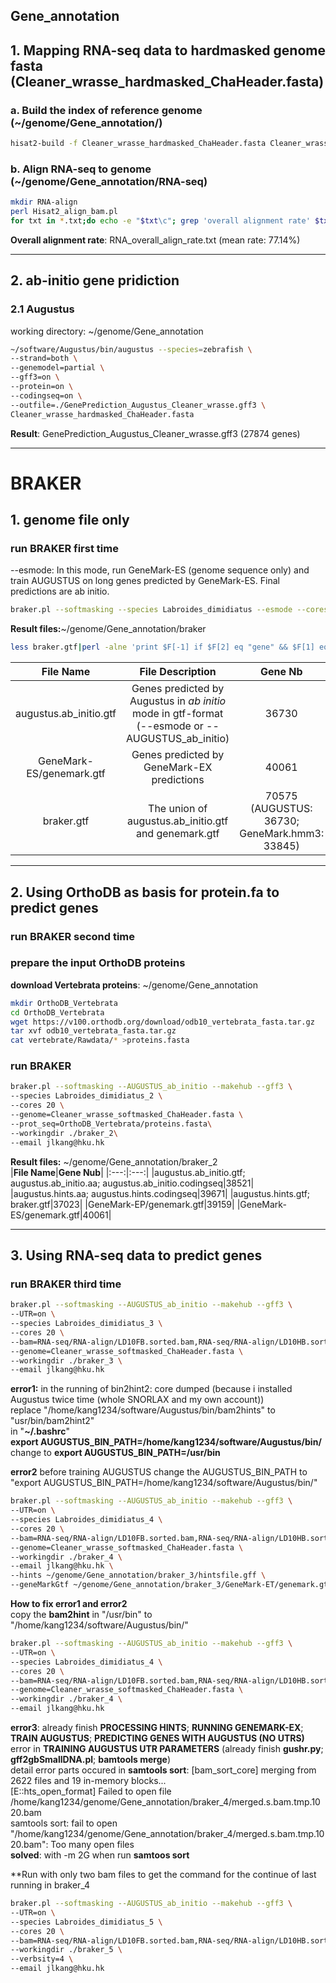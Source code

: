 Gene_annotation
---------------
## 1. Mapping RNA-seq data to hardmasked genome fasta (Cleaner_wrasse_hardmasked_ChaHeader.fasta)
### a. Build the index of reference genome (~/genome/Gene_annotation/)
```bash
hisat2-build -f Cleaner_wrasse_hardmasked_ChaHeader.fasta Cleaner_wrasse
```
### b. Align RNA-seq to genome (~/genome/Gene_annotation/RNA-seq)
```bash
mkdir RNA-align
perl Hisat2_align_bam.pl
for txt in *.txt;do echo -e "$txt\c"; grep 'overall alignment rate' $txt|perl -alne 'print "\t$F[0]"';done >RNA_overall_align_rate.txt
```
**Overall alignment rate**: RNA_overall_align_rate.txt (mean rate: 77.14%)
***
## 2. ab-initio gene pridiction
### 2.1 Augustus
working directory:  ~/genome/Gene_annotation  
```bash
~/software/Augustus/bin/augustus --species=zebrafish \
--strand=both \
--genemodel=partial \
--gff3=on \
--protein=on \
--codingseq=on \
--outfile=./GenePrediction_Augustus_Cleaner_wrasse.gff3 \
Cleaner_wrasse_hardmasked_ChaHeader.fasta
```
**Result**: GenePrediction_Augustus_Cleaner_wrasse.gff3 (27874 genes)    
***
# BRAKER
## 1. genome file only
### run BRAKER first time
--esmode: In this mode, run GeneMark-ES (genome sequence only) and train AUGUSTUS on long genes predicted by GeneMark-ES. Final predictions are ab initio.  
```bash
braker.pl --softmasking --species Labroides_dimidiatus --esmode --cores 20 --genome=Cleaner_wrasse_softmasked_ChaHeader.fasta
```
**Result files:**~/genome/Gene_annotation/braker  
```bash
less braker.gtf|perl -alne 'print $F[-1] if $F[2] eq "gene" && $F[1] eq "AUGUSTUS"; if ($F[2] eq "gene" && $F[1] eq "GeneMark.hmm3"){($ge)=$_=~/gene_id\s+\"(.*?)\"/;print $ge}'|sort -u|wc -l
```
|**File Name**|**File Description**|**Gene Nb**|
|:---:|:---:|:---:|
|augustus.ab_initio.gtf|Genes predicted by Augustus in *ab initio* mode in gtf-format (--esmode or --AUGUSTUS_ab_initio)|36730|
|GeneMark-ES/genemark.gtf|Genes predicted by GeneMark-EX predictions|40061|
|braker.gtf|The union of augustus.ab_initio.gtf and genemark.gtf|70575 (AUGUSTUS: 36730; GeneMark.hmm3: 33845)|
***
## 2. Using OrthoDB as basis for protein.fa to predict genes
### run BRAKER second time
### prepare the input OrthoDB proteins  
**download Vertebrata proteins**: ~/genome/Gene_annotation  
```bash
mkdir OrthoDB_Vertebrata
cd OrthoDB_Vertebrata
wget https://v100.orthodb.org/download/odb10_vertebrata_fasta.tar.gz
tar xvf odb10_vertebrata_fasta.tar.gz
cat vertebrate/Rawdata/* >proteins.fasta
```
### run BRAKER
```bash
braker.pl --softmasking --AUGUSTUS_ab_initio --makehub --gff3 \
--species Labroides_dimidiatus_2 \
--cores 20 \
--genome=Cleaner_wrasse_softmasked_ChaHeader.fasta \
--prot_seq=OrthoDB_Vertebrata/proteins.fasta\
--workingdir ./braker_2\
--email jlkang@hku.hk
```
**Result files:** ~/genome/Gene_annotation/braker_2   
|**File Name**|**Gene Nub**|
|:---:|:---:|
|augustus.ab_initio.gtf; augustus.ab_initio.aa; augustus.ab_initio.codingseq|38521|
|augustus.hints.aa; augustus.hints.codingseq|39671|
|augustus.hints.gtf; braker.gtf|37023|
|GeneMark-EP/genemark.gtf|39159|
|GeneMark-ES/genemark.gtf|40061|
***
## 3. Using RNA-seq data to predict genes
### run BRAKER third time
```bash
braker.pl --softmasking --AUGUSTUS_ab_initio --makehub --gff3 \
--UTR=on \
--species Labroides_dimidiatus_3 \
--cores 20 \
--bam=RNA-seq/RNA-align/LD10FB.sorted.bam,RNA-seq/RNA-align/LD10HB.sorted.bam,RNA-seq/RNA-align/LD10MB.sorted.bam,RNA-seq/RNA-align/LD11FB.sorted.bam,RNA-seq/RNA-align/LD11HB.sorted.bam,RNA-seq/RNA-align/LD11MB.sorted.bam,RNA-seq/RNA-align/LD12FB.sorted.bam,RNA-seq/RNA-align/LD12HB.sorted.bam,RNA-seq/RNA-align/LD12MB.sorted.bam,RNA-seq/RNA-align/LD13FB.sorted.bam,RNA-seq/RNA-align/LD13HB.sorted.bam,RNA-seq/RNA-align/LD13MB.sorted.bam,RNA-seq/RNA-align/LD14FB.sorted.bam,RNA-seq/RNA-align/LD14HB.sorted.bam,RNA-seq/RNA-align/LD14MB.sorted.bam,RNA-seq/RNA-align/LD15FB.sorted.bam,RNA-seq/RNA-align/LD15HB.sorted.bam,RNA-seq/RNA-align/LD15MB.sorted.bam,RNA-seq/RNA-align/LD16FB.sorted.bam,RNA-seq/RNA-align/LD16HB.sorted.bam,RNA-seq/RNA-align/LD16MB.sorted.bam,RNA-seq/RNA-align/LD17FB.sorted.bam,RNA-seq/RNA-align/LD17HB.sorted.bam,RNA-seq/RNA-align/LD17MB.sorted.bam,RNA-seq/RNA-align/LD18FB.sorted.bam,RNA-seq/RNA-align/LD18HB.sorted.bam,RNA-seq/RNA-align/LD18MB.sorted.bam,RNA-seq/RNA-align/LD19FB.sorted.bam,RNA-seq/RNA-align/LD19HB.sorted.bam,RNA-seq/RNA-align/LD19MB.sorted.bam,RNA-seq/RNA-align/LD1FB.sorted.bam,RNA-seq/RNA-align/LD1HB.sorted.bam,RNA-seq/RNA-align/LD1MB.sorted.bam,RNA-seq/RNA-align/LD20FB.sorted.bam,RNA-seq/RNA-align/LD20HB.sorted.bam,RNA-seq/RNA-align/LD20MB.sorted.bam,RNA-seq/RNA-align/LD21FB.sorted.bam,RNA-seq/RNA-align/LD21HB.sorted.bam,RNA-seq/RNA-align/LD21MB.sorted.bam,RNA-seq/RNA-align/LD22FB.sorted.bam,RNA-seq/RNA-align/LD22HB.sorted.bam,RNA-seq/RNA-align/LD22MB.sorted.bam,RNA-seq/RNA-align/LD23FB.sorted.bam,RNA-seq/RNA-align/LD23HB.sorted.bam,RNA-seq/RNA-align/LD23MB.sorted.bam,RNA-seq/RNA-align/LD24FB.sorted.bam,RNA-seq/RNA-align/LD24HB.sorted.bam,RNA-seq/RNA-align/LD24MB.sorted.bam,RNA-seq/RNA-align/LD25FB.sorted.bam,RNA-seq/RNA-align/LD25HB.sorted.bam,RNA-seq/RNA-align/LD25MB.sorted.bam,RNA-seq/RNA-align/LD26FB.sorted.bam,RNA-seq/RNA-align/LD26HB.sorted.bam,RNA-seq/RNA-align/LD26MB.sorted.bam,RNA-seq/RNA-align/LD27FB.sorted.bam,RNA-seq/RNA-align/LD27HB.sorted.bam,RNA-seq/RNA-align/LD27MB.sorted.bam,RNA-seq/RNA-align/LD28FB.sorted.bam,RNA-seq/RNA-align/LD28HB.sorted.bam,RNA-seq/RNA-align/LD28MB.sorted.bam,RNA-seq/RNA-align/LD29FB.sorted.bam,RNA-seq/RNA-align/LD29HB.sorted.bam,RNA-seq/RNA-align/LD29MB.sorted.bam,RNA-seq/RNA-align/LD2FB.sorted.bam,RNA-seq/RNA-align/LD2HB.sorted.bam,RNA-seq/RNA-align/LD2MB.sorted.bam,RNA-seq/RNA-align/LD30FB.sorted.bam,RNA-seq/RNA-align/LD30HB.sorted.bam,RNA-seq/RNA-align/LD30MB.sorted.bam,RNA-seq/RNA-align/LD3FB.sorted.bam,RNA-seq/RNA-align/LD3HB.sorted.bam,RNA-seq/RNA-align/LD3MB.sorted.bam,RNA-seq/RNA-align/LD4FB.sorted.bam,RNA-seq/RNA-align/LD4HB.sorted.bam,RNA-seq/RNA-align/LD4MB.sorted.bam,RNA-seq/RNA-align/LD5FB.sorted.bam,RNA-seq/RNA-align/LD5HB.sorted.bam,RNA-seq/RNA-align/LD5MB.sorted.bam,RNA-seq/RNA-align/LD6FB.sorted.bam,RNA-seq/RNA-align/LD6HB.sorted.bam,RNA-seq/RNA-align/LD6MB.sorted.bam,RNA-seq/RNA-align/LD7FB.sorted.bam,RNA-seq/RNA-align/LD7HB.sorted.bam,RNA-seq/RNA-align/LD7MB.sorted.bam,RNA-seq/RNA-align/LD8FB.sorted.bam,RNA-seq/RNA-align/LD8HB.sorted.bam,RNA-seq/RNA-align/LD8MB.sorted.bam,RNA-seq/RNA-align/LD9FB.sorted.bam,RNA-seq/RNA-align/LD9HB.sorted.bam,RNA-seq/RNA-align/LD9MB.sorted.bam \
--genome=Cleaner_wrasse_softmasked_ChaHeader.fasta \
--workingdir ./braker_3 \
--email jlkang@hku.hk
```
**error1:** in the running of bin2hint2: core dumped 
(because i installed Augustus twice time (whole SNORLAX and my own account))  
replace "/home/kang1234/software/Augustus/bin/bam2hints" to "usr/bin/bam2hint2"  
in "**~/.bashrc**"  
**export AUGUSTUS_BIN_PATH=/home/kang1234/software/Augustus/bin/** change to 
**export AUGUSTUS_BIN_PATH=/usr/bin**

**error2** before training AUGUSTUS
change the AUGUSTUS_BIN_PATH to "export AUGUSTUS_BIN_PATH=/home/kang1234/software/Augustus/bin/"  
```bash
braker.pl --softmasking --AUGUSTUS_ab_initio --makehub --gff3 \
--UTR=on \
--species Labroides_dimidiatus_4 \
--cores 20 \
--bam=RNA-seq/RNA-align/LD10FB.sorted.bam,RNA-seq/RNA-align/LD10HB.sorted.bam,RNA-seq/RNA-align/LD10MB.sorted.bam,RNA-seq/RNA-align/LD11FB.sorted.bam,RNA-seq/RNA-align/LD11HB.sorted.bam,RNA-seq/RNA-align/LD11MB.sorted.bam,RNA-seq/RNA-align/LD12FB.sorted.bam,RNA-seq/RNA-align/LD12HB.sorted.bam,RNA-seq/RNA-align/LD12MB.sorted.bam,RNA-seq/RNA-align/LD13FB.sorted.bam,RNA-seq/RNA-align/LD13HB.sorted.bam,RNA-seq/RNA-align/LD13MB.sorted.bam,RNA-seq/RNA-align/LD14FB.sorted.bam,RNA-seq/RNA-align/LD14HB.sorted.bam,RNA-seq/RNA-align/LD14MB.sorted.bam,RNA-seq/RNA-align/LD15FB.sorted.bam,RNA-seq/RNA-align/LD15HB.sorted.bam,RNA-seq/RNA-align/LD15MB.sorted.bam,RNA-seq/RNA-align/LD16FB.sorted.bam,RNA-seq/RNA-align/LD16HB.sorted.bam,RNA-seq/RNA-align/LD16MB.sorted.bam,RNA-seq/RNA-align/LD17FB.sorted.bam,RNA-seq/RNA-align/LD17HB.sorted.bam,RNA-seq/RNA-align/LD17MB.sorted.bam,RNA-seq/RNA-align/LD18FB.sorted.bam,RNA-seq/RNA-align/LD18HB.sorted.bam,RNA-seq/RNA-align/LD18MB.sorted.bam,RNA-seq/RNA-align/LD19FB.sorted.bam,RNA-seq/RNA-align/LD19HB.sorted.bam,RNA-seq/RNA-align/LD19MB.sorted.bam,RNA-seq/RNA-align/LD1FB.sorted.bam,RNA-seq/RNA-align/LD1HB.sorted.bam,RNA-seq/RNA-align/LD1MB.sorted.bam,RNA-seq/RNA-align/LD20FB.sorted.bam,RNA-seq/RNA-align/LD20HB.sorted.bam,RNA-seq/RNA-align/LD20MB.sorted.bam,RNA-seq/RNA-align/LD21FB.sorted.bam,RNA-seq/RNA-align/LD21HB.sorted.bam,RNA-seq/RNA-align/LD21MB.sorted.bam,RNA-seq/RNA-align/LD22FB.sorted.bam,RNA-seq/RNA-align/LD22HB.sorted.bam,RNA-seq/RNA-align/LD22MB.sorted.bam,RNA-seq/RNA-align/LD23FB.sorted.bam,RNA-seq/RNA-align/LD23HB.sorted.bam,RNA-seq/RNA-align/LD23MB.sorted.bam,RNA-seq/RNA-align/LD24FB.sorted.bam,RNA-seq/RNA-align/LD24HB.sorted.bam,RNA-seq/RNA-align/LD24MB.sorted.bam,RNA-seq/RNA-align/LD25FB.sorted.bam,RNA-seq/RNA-align/LD25HB.sorted.bam,RNA-seq/RNA-align/LD25MB.sorted.bam,RNA-seq/RNA-align/LD26FB.sorted.bam,RNA-seq/RNA-align/LD26HB.sorted.bam,RNA-seq/RNA-align/LD26MB.sorted.bam,RNA-seq/RNA-align/LD27FB.sorted.bam,RNA-seq/RNA-align/LD27HB.sorted.bam,RNA-seq/RNA-align/LD27MB.sorted.bam,RNA-seq/RNA-align/LD28FB.sorted.bam,RNA-seq/RNA-align/LD28HB.sorted.bam,RNA-seq/RNA-align/LD28MB.sorted.bam,RNA-seq/RNA-align/LD29FB.sorted.bam,RNA-seq/RNA-align/LD29HB.sorted.bam,RNA-seq/RNA-align/LD29MB.sorted.bam,RNA-seq/RNA-align/LD2FB.sorted.bam,RNA-seq/RNA-align/LD2HB.sorted.bam,RNA-seq/RNA-align/LD2MB.sorted.bam,RNA-seq/RNA-align/LD30FB.sorted.bam,RNA-seq/RNA-align/LD30HB.sorted.bam,RNA-seq/RNA-align/LD30MB.sorted.bam,RNA-seq/RNA-align/LD3FB.sorted.bam,RNA-seq/RNA-align/LD3HB.sorted.bam,RNA-seq/RNA-align/LD3MB.sorted.bam,RNA-seq/RNA-align/LD4FB.sorted.bam,RNA-seq/RNA-align/LD4HB.sorted.bam,RNA-seq/RNA-align/LD4MB.sorted.bam,RNA-seq/RNA-align/LD5FB.sorted.bam,RNA-seq/RNA-align/LD5HB.sorted.bam,RNA-seq/RNA-align/LD5MB.sorted.bam,RNA-seq/RNA-align/LD6FB.sorted.bam,RNA-seq/RNA-align/LD6HB.sorted.bam,RNA-seq/RNA-align/LD6MB.sorted.bam,RNA-seq/RNA-align/LD7FB.sorted.bam,RNA-seq/RNA-align/LD7HB.sorted.bam,RNA-seq/RNA-align/LD7MB.sorted.bam,RNA-seq/RNA-align/LD8FB.sorted.bam,RNA-seq/RNA-align/LD8HB.sorted.bam,RNA-seq/RNA-align/LD8MB.sorted.bam,RNA-seq/RNA-align/LD9FB.sorted.bam,RNA-seq/RNA-align/LD9HB.sorted.bam,RNA-seq/RNA-align/LD9MB.sorted.bam \
--genome=Cleaner_wrasse_softmasked_ChaHeader.fasta \
--workingdir ./braker_4 \
--email jlkang@hku.hk \
--hints ~/genome/Gene_annotation/braker_3/hintsfile.gff \
--geneMarkGtf ~/genome/Gene_annotation/braker_3/GeneMark-ET/genemark.gtf
```
**How to fix error1 and error2**  
copy the **bam2hint** in "/usr/bin" to "/home/kang1234/software/Augustus/bin/"  

```bash
braker.pl --softmasking --AUGUSTUS_ab_initio --makehub --gff3 \
--UTR=on \
--species Labroides_dimidiatus_4 \
--cores 20 \
--bam=RNA-seq/RNA-align/LD10FB.sorted.bam,RNA-seq/RNA-align/LD10HB.sorted.bam,RNA-seq/RNA-align/LD10MB.sorted.bam,RNA-seq/RNA-align/LD11FB.sorted.bam,RNA-seq/RNA-align/LD11HB.sorted.bam,RNA-seq/RNA-align/LD11MB.sorted.bam,RNA-seq/RNA-align/LD12FB.sorted.bam,RNA-seq/RNA-align/LD12HB.sorted.bam,RNA-seq/RNA-align/LD12MB.sorted.bam,RNA-seq/RNA-align/LD13FB.sorted.bam,RNA-seq/RNA-align/LD13HB.sorted.bam,RNA-seq/RNA-align/LD13MB.sorted.bam,RNA-seq/RNA-align/LD14FB.sorted.bam,RNA-seq/RNA-align/LD14HB.sorted.bam,RNA-seq/RNA-align/LD14MB.sorted.bam,RNA-seq/RNA-align/LD15FB.sorted.bam,RNA-seq/RNA-align/LD15HB.sorted.bam,RNA-seq/RNA-align/LD15MB.sorted.bam,RNA-seq/RNA-align/LD16FB.sorted.bam,RNA-seq/RNA-align/LD16HB.sorted.bam,RNA-seq/RNA-align/LD16MB.sorted.bam,RNA-seq/RNA-align/LD17FB.sorted.bam,RNA-seq/RNA-align/LD17HB.sorted.bam,RNA-seq/RNA-align/LD17MB.sorted.bam,RNA-seq/RNA-align/LD18FB.sorted.bam,RNA-seq/RNA-align/LD18HB.sorted.bam,RNA-seq/RNA-align/LD18MB.sorted.bam,RNA-seq/RNA-align/LD19FB.sorted.bam,RNA-seq/RNA-align/LD19HB.sorted.bam,RNA-seq/RNA-align/LD19MB.sorted.bam,RNA-seq/RNA-align/LD1FB.sorted.bam,RNA-seq/RNA-align/LD1HB.sorted.bam,RNA-seq/RNA-align/LD1MB.sorted.bam,RNA-seq/RNA-align/LD20FB.sorted.bam,RNA-seq/RNA-align/LD20HB.sorted.bam,RNA-seq/RNA-align/LD20MB.sorted.bam,RNA-seq/RNA-align/LD21FB.sorted.bam,RNA-seq/RNA-align/LD21HB.sorted.bam,RNA-seq/RNA-align/LD21MB.sorted.bam,RNA-seq/RNA-align/LD22FB.sorted.bam,RNA-seq/RNA-align/LD22HB.sorted.bam,RNA-seq/RNA-align/LD22MB.sorted.bam,RNA-seq/RNA-align/LD23FB.sorted.bam,RNA-seq/RNA-align/LD23HB.sorted.bam,RNA-seq/RNA-align/LD23MB.sorted.bam,RNA-seq/RNA-align/LD24FB.sorted.bam,RNA-seq/RNA-align/LD24HB.sorted.bam,RNA-seq/RNA-align/LD24MB.sorted.bam,RNA-seq/RNA-align/LD25FB.sorted.bam,RNA-seq/RNA-align/LD25HB.sorted.bam,RNA-seq/RNA-align/LD25MB.sorted.bam,RNA-seq/RNA-align/LD26FB.sorted.bam,RNA-seq/RNA-align/LD26HB.sorted.bam,RNA-seq/RNA-align/LD26MB.sorted.bam,RNA-seq/RNA-align/LD27FB.sorted.bam,RNA-seq/RNA-align/LD27HB.sorted.bam,RNA-seq/RNA-align/LD27MB.sorted.bam,RNA-seq/RNA-align/LD28FB.sorted.bam,RNA-seq/RNA-align/LD28HB.sorted.bam,RNA-seq/RNA-align/LD28MB.sorted.bam,RNA-seq/RNA-align/LD29FB.sorted.bam,RNA-seq/RNA-align/LD29HB.sorted.bam,RNA-seq/RNA-align/LD29MB.sorted.bam,RNA-seq/RNA-align/LD2FB.sorted.bam,RNA-seq/RNA-align/LD2HB.sorted.bam,RNA-seq/RNA-align/LD2MB.sorted.bam,RNA-seq/RNA-align/LD30FB.sorted.bam,RNA-seq/RNA-align/LD30HB.sorted.bam,RNA-seq/RNA-align/LD30MB.sorted.bam,RNA-seq/RNA-align/LD3FB.sorted.bam,RNA-seq/RNA-align/LD3HB.sorted.bam,RNA-seq/RNA-align/LD3MB.sorted.bam,RNA-seq/RNA-align/LD4FB.sorted.bam,RNA-seq/RNA-align/LD4HB.sorted.bam,RNA-seq/RNA-align/LD4MB.sorted.bam,RNA-seq/RNA-align/LD5FB.sorted.bam,RNA-seq/RNA-align/LD5HB.sorted.bam,RNA-seq/RNA-align/LD5MB.sorted.bam,RNA-seq/RNA-align/LD6FB.sorted.bam,RNA-seq/RNA-align/LD6HB.sorted.bam,RNA-seq/RNA-align/LD6MB.sorted.bam,RNA-seq/RNA-align/LD7FB.sorted.bam,RNA-seq/RNA-align/LD7HB.sorted.bam,RNA-seq/RNA-align/LD7MB.sorted.bam,RNA-seq/RNA-align/LD8FB.sorted.bam,RNA-seq/RNA-align/LD8HB.sorted.bam,RNA-seq/RNA-align/LD8MB.sorted.bam,RNA-seq/RNA-align/LD9FB.sorted.bam,RNA-seq/RNA-align/LD9HB.sorted.bam,RNA-seq/RNA-align/LD9MB.sorted.bam \
--genome=Cleaner_wrasse_softmasked_ChaHeader.fasta \
--workingdir ./braker_4 \
--email jlkang@hku.hk
```
**error3**: already finish **PROCESSING HINTS**; **RUNNING GENEMARK-EX**; **TRAIN AUGUSTUS**; **PREDICTING GENES WITH AUGUSTUS (NO UTRS)**    
error in  **TRAINING AUGUSTUS UTR PARAMETERS** (already finish **gushr.py**; **gff2gbSmallDNA.pl**; **bamtools merge**)  
detail error parts occured in **samtools sort**:
[bam_sort_core] merging from 2622 files and 19 in-memory blocks...  
[E::hts_open_format] Failed to open file /home/kang1234/genome/Gene_annotation/braker_4/merged.s.bam.tmp.1020.bam  
samtools sort: fail to open "/home/kang1234/genome/Gene_annotation/braker_4/merged.s.bam.tmp.1020.bam": Too many open files  
**solved**: with -m 2G when run **samtoos sort** 

**Run with only two bam files to get the command for the continue of last running in braker_4  
```bash
braker.pl --softmasking --AUGUSTUS_ab_initio --makehub --gff3 \
--UTR=on \
--species Labroides_dimidiatus_5 \
--cores 20 \
--bam=RNA-seq/RNA-align/LD10FB.sorted.bam,RNA-seq/RNA-align/LD10HB.sorted.bam \
--workingdir ./braker_5 \
--verbsity=4 \
--email jlkang@hku.hk
```



